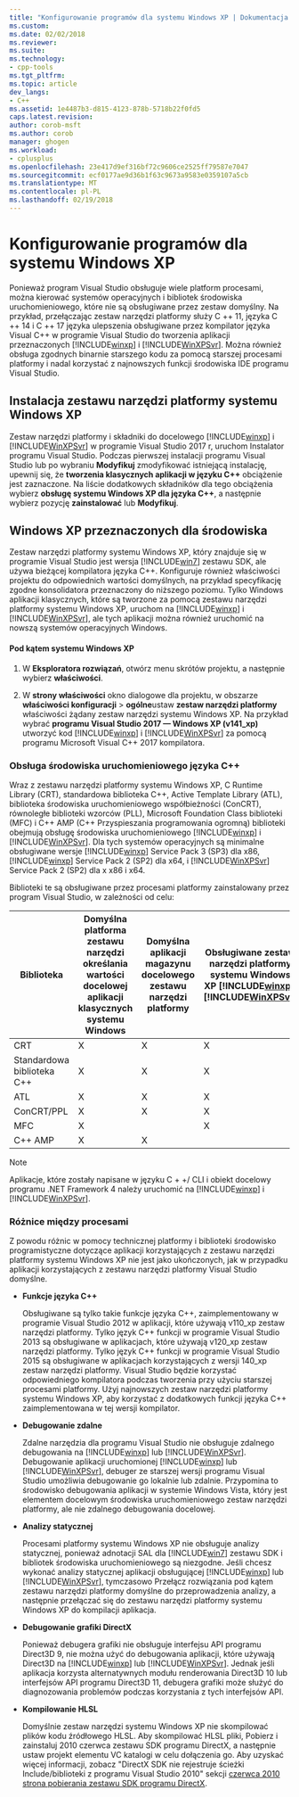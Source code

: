 ```yaml
---
title: "Konfigurowanie programów dla systemu Windows XP | Dokumentacja firmy Microsoft"
ms.custom: 
ms.date: 02/02/2018
ms.reviewer: 
ms.suite: 
ms.technology:
- cpp-tools
ms.tgt_pltfrm: 
ms.topic: article
dev_langs:
- C++
ms.assetid: 1e4487b3-d815-4123-878b-5718b22f0fd5
caps.latest.revision: 
author: corob-msft
ms.author: corob
manager: ghogen
ms.workload:
- cplusplus
ms.openlocfilehash: 23e417d9ef316bf72c9606ce2525ff79587e7047
ms.sourcegitcommit: ecf0177ae9d36b1f63c9673a9583e0359107a5cb
ms.translationtype: MT
ms.contentlocale: pl-PL
ms.lasthandoff: 02/19/2018
---
```

# <a name="configuring-programs-for-windows-xp"></a>Konfigurowanie programów dla systemu Windows XP

Ponieważ program Visual Studio obsługuje wiele platform procesami, można kierować systemów operacyjnych i bibliotek środowiska uruchomieniowego, które nie są obsługiwane przez zestaw domyślny. Na przykład, przełączając zestaw narzędzi platformy służy C ++ 11, języka C ++ 14 i C ++ 17 języka ulepszenia obsługiwane przez kompilator języka Visual C++ w programie Visual Studio do tworzenia aplikacji przeznaczonych [!INCLUDE[winxp](../build/includes/winxp_md.md)] i [!INCLUDE[WinXPSvr](../build/includes/winxpsvr_md.md)]. Można również obsługa zgodnych binarnie starszego kodu za pomocą starszej procesami platformy i nadal korzystać z najnowszych funkcji środowiska IDE programu Visual Studio.

## <a name="install-the-windows-xp-platform-toolset"></a>Instalacja zestawu narzędzi platformy systemu Windows XP
Zestaw narzędzi platformy i składniki do docelowego [!INCLUDE[winxp](../build/includes/winxp_md.md)] i [!INCLUDE[WinXPSvr](../build/includes/winxpsvr_md.md)] w programie Visual Studio 2017 r, uruchom Instalator programu Visual Studio. Podczas pierwszej instalacji programu Visual Studio lub po wybraniu **Modyfikuj** zmodyfikować istniejącą instalację, upewnij się, że **tworzenia klasycznych aplikacji w języku C++** obciążenie jest zaznaczone. Na liście dodatkowych składników dla tego obciążenia wybierz **obsługę systemu Windows XP dla języka C++**, a następnie wybierz pozycję **zainstalować** lub **Modyfikuj**.

## <a name="windows-xp-targeting-experience"></a>Windows XP przeznaczonych dla środowiska

Zestaw narzędzi platformy systemu Windows XP, który znajduje się w programie Visual Studio jest wersja [!INCLUDE[win7](../build/includes/win7_md.md)] zestawu SDK, ale używa bieżącej kompilatora języka C++. Konfiguruje również właściwości projektu do odpowiednich wartości domyślnych, na przykład specyfikację zgodne konsolidatora przeznaczony do niższego poziomu. Tylko Windows aplikacji klasycznych, które są tworzone za pomocą zestawu narzędzi platformy systemu Windows XP, uruchom na [!INCLUDE[winxp](../build/includes/winxp_md.md)] i [!INCLUDE[WinXPSvr](../build/includes/winxpsvr_md.md)], ale tych aplikacji można również uruchomić na nowszą systemów operacyjnych Windows.

#### <a name="to-target-windows-xp"></a>Pod kątem systemu Windows XP

1. W **Eksploratora rozwiązań**, otwórz menu skrótów projektu, a następnie wybierz **właściwości**.

1. W **strony właściwości** okno dialogowe dla projektu, w obszarze **właściwości konfiguracji** > **ogólne**ustaw **zestaw narzędzi platformy** właściwości żądany zestaw narzędzi systemu Windows XP. Na przykład wybrać **programu Visual Studio 2017 — Windows XP (v141_xp)** utworzyć kod [!INCLUDE[winxp](../build/includes/winxp_md.md)] i [!INCLUDE[WinXPSvr](../build/includes/winxpsvr_md.md)] za pomocą programu Microsoft Visual C++ 2017 kompilatora.

### <a name="c-runtime-support"></a>Obsługa środowiska uruchomieniowego języka C++

Wraz z zestawu narzędzi platformy systemu Windows XP, C Runtime Library (CRT), standardowa biblioteka C++, Active Template Library (ATL), biblioteka środowiska uruchomieniowego współbieżności (ConCRT), równoległe biblioteki wzorców (PLL), Microsoft Foundation Class biblioteki (MFC) i C++ AMP (C++ Przyspieszania programowania ogromną) biblioteki obejmują obsługę środowiska uruchomieniowego [!INCLUDE[winxp](../build/includes/winxp_md.md)] i [!INCLUDE[WinXPSvr](../build/includes/winxpsvr_md.md)]. Dla tych systemów operacyjnych są minimalne obsługiwane wersje [!INCLUDE[winxp](../build/includes/winxp_md.md)] Service Pack 3 (SP3) dla x86, [!INCLUDE[winxp](../build/includes/winxp_md.md)] Service Pack 2 (SP2) dla x64, i [!INCLUDE[WinXPSvr](../build/includes/winxpsvr_md.md)] Service Pack 2 (SP2) dla x x86 i x64.

Biblioteki te są obsługiwane przez procesami platformy zainstalowany przez program Visual Studio, w zależności od celu:

|Biblioteka|Domyślna platforma zestawu narzędzi określania wartości docelowej aplikacji klasycznych systemu Windows|Domyślna aplikacji magazynu docelowego zestawu narzędzi platformy|Obsługiwane zestaw narzędzi platformy systemu Windows XP [!INCLUDE[winxp](../build/includes/winxp_md.md)], [!INCLUDE[WinXPSvr](../build/includes/winxpsvr_md.md)]|
|---|---|---|---|
|CRT|X|X|X|
|Standardowa biblioteka C++|X|X|X|
|ATL|X|X|X|
|ConCRT/PPL|X|X|X|
|MFC|X||X|
|C++ AMP|X|X||

> [!NOTE]
> Aplikacje, które zostały napisane w języku C + +/ CLI i obiekt docelowy programu .NET Framework 4 należy uruchomić na [!INCLUDE[winxp](../build/includes/winxp_md.md)] i [!INCLUDE[WinXPSvr](../build/includes/winxpsvr_md.md)].

### <a name="differences-between-the-toolsets"></a>Różnice między procesami

Z powodu różnic w pomocy technicznej platformy i biblioteki środowisko programistyczne dotyczące aplikacji korzystających z zestawu narzędzi platformy systemu Windows XP nie jest jako ukończonych, jak w przypadku aplikacji korzystających z zestawu narzędzi platformy Visual Studio domyślne.

- **Funkcje języka C++**

   Obsługiwane są tylko takie funkcje języka C++, zaimplementowany w programie Visual Studio 2012 w aplikacji, które używają v110\_xp zestaw narzędzi platformy. Tylko język C++ funkcji w programie Visual Studio 2013 są obsługiwane w aplikacjach, które używają v120\_xp zestaw narzędzi platformy. Tylko język C++ funkcji w programie Visual Studio 2015 są obsługiwane w aplikacjach korzystających z wersji 140\_xp zestaw narzędzi platformy. Visual Studio będzie korzystać odpowiedniego kompilatora podczas tworzenia przy użyciu starszej procesami platformy. Użyj najnowszych zestaw narzędzi platformy systemu Windows XP, aby korzystać z dodatkowych funkcji języka C++ zaimplementowana w tej wersji kompilator.

- **Debugowanie zdalne**

   Zdalne narzędzia dla programu Visual Studio nie obsługuje zdalnego debugowania na [!INCLUDE[winxp](../build/includes/winxp_md.md)] lub [!INCLUDE[WinXPSvr](../build/includes/winxpsvr_md.md)]. Debugowanie aplikacji uruchomionej [!INCLUDE[winxp](../build/includes/winxp_md.md)] lub [!INCLUDE[WinXPSvr](../build/includes/winxpsvr_md.md)], debuger ze starszej wersji programu Visual Studio umożliwia debugowanie go lokalnie lub zdalnie. Przypomina to środowisko debugowania aplikacji w systemie Windows Vista, który jest elementem docelowym środowiska uruchomieniowego zestaw narzędzi platformy, ale nie zdalnego debugowania docelowej.

- **Analizy statycznej**

   Procesami platformy systemu Windows XP nie obsługuje analizy statycznej, ponieważ adnotacji SAL dla [!INCLUDE[win7](../build/includes/win7_md.md)] zestawu SDK i bibliotek środowiska uruchomieniowego są niezgodne. Jeśli chcesz wykonać analizy statycznej aplikacji obsługującej [!INCLUDE[winxp](../build/includes/winxp_md.md)] lub [!INCLUDE[WinXPSvr](../build/includes/winxpsvr_md.md)], tymczasowo Przełącz rozwiązania pod kątem zestawu narzędzi platformy domyślne do przeprowadzenia analizy, a następnie przełączać się do zestawu narzędzi platformy systemu Windows XP do kompilacji aplikacja.

- **Debugowanie grafiki DirectX**

     Ponieważ debugera grafiki nie obsługuje interfejsu API programu Direct3D 9, nie można użyć do debugowania aplikacji, które używają Direct3D na [!INCLUDE[winxp](../build/includes/winxp_md.md)] lub [!INCLUDE[WinXPSvr](../build/includes/winxpsvr_md.md)]. Jednak jeśli aplikacja korzysta alternatywnych modułu renderowania Direct3D 10 lub interfejsów API programu Direct3D 11, debugera grafiki może służyć do diagnozowania problemów podczas korzystania z tych interfejsów API.

- **Kompilowanie HLSL**

   Domyślnie zestaw narzędzi systemu Windows XP nie skompilować plików kodu źródłowego HLSL. Aby skompilować HLSL pliki, Pobierz i zainstaluj 2010 czerwca zestawu SDK programu DirectX, a następnie ustaw projekt elementu VC katalogi w celu dołączenia go. Aby uzyskać więcej informacji, zobacz "DirectX SDK nie rejestruje ścieżki Include/biblioteki z programu Visual Studio 2010" sekcji [czerwca 2010 strona pobierania zestawu SDK programu DirectX](http://www.microsoft.com/download/details.aspx?displaylang=en&id=6812).
